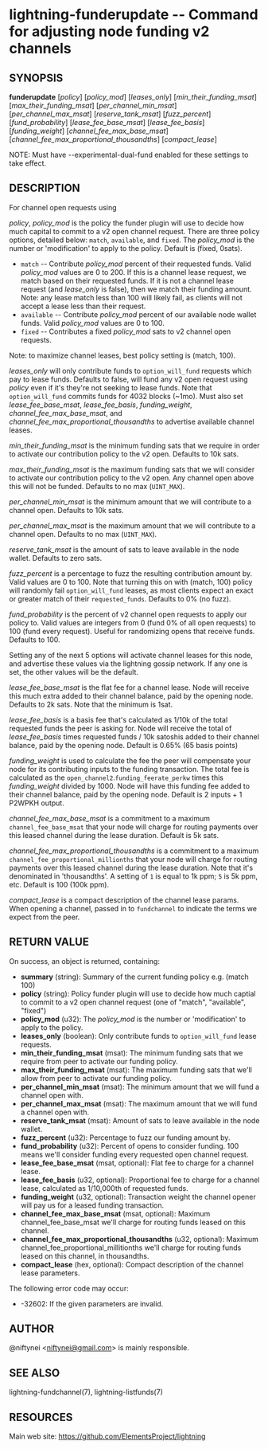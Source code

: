 lightning-funderupdate -- Command for adjusting node funding v2 channels
========================================================================

SYNOPSIS
--------

**funderupdate** [*policy*] [*policy_mod*] [*leases_only*] [*min_their_funding_msat*] [*max_their_funding_msat*] [*per_channel_min_msat*] [*per_channel_max_msat*] [*reserve_tank_msat*] [*fuzz_percent*] [*fund_probability*] [*lease_fee_base_msat*] [*lease_fee_basis*] [*funding_weight*] [*channel_fee_max_base_msat*] [*channel_fee_max_proportional_thousandths*] [*compact_lease*]

NOTE: Must have --experimental-dual-fund enabled for these settings to take effect.

DESCRIPTION
-----------

For channel open requests using


*policy*, *policy_mod* is the policy the funder plugin will use to decide
how much capital to commit to a v2 open channel request. There are three
policy options, detailed below: `match`, `available`, and `fixed`.
The *policy_mod* is the number or 'modification' to apply to the policy.
Default is (fixed, 0sats).

* `match` -- Contribute *policy_mod* percent of their requested funds.
   Valid *policy_mod* values are 0 to 200. If this is a channel lease
   request, we match based on their requested funds. If it is not a
   channel lease request (and *lease_only* is false), then we match
   their funding amount. Note: any lease match less than 100 will
   likely fail, as clients will not accept a lease less than their request.
* `available` -- Contribute *policy_mod* percent of our available
   node wallet funds. Valid *policy_mod* values are 0 to 100.
* `fixed` -- Contributes a fixed  *policy_mod* sats to v2 channel open requests.

Note: to maximize channel leases, best policy setting is (match, 100).

*leases_only* will only contribute funds to `option_will_fund` requests
which pay to lease funds. Defaults to false, will fund any v2 open request
using *policy* even if it's they're not seeking to lease funds. Note that
`option_will_fund` commits funds for 4032 blocks (~1mo). Must also set
*lease_fee_base_msat*, *lease_fee_basis*, *funding_weight*,
*channel_fee_max_base_msat*, and *channel_fee_max_proportional_thousandths*
to advertise available channel leases.

*min_their_funding_msat* is the minimum funding sats that we require in order
to activate our contribution policy to the v2 open.  Defaults to 10k sats.

*max_their_funding_msat* is the maximum funding sats that we will consider
to activate our contribution policy to the v2 open. Any channel open above this
will not be funded.  Defaults to no max (`UINT_MAX`).

*per_channel_min_msat* is the minimum amount that we will contribute to a
channel open. Defaults to 10k sats.

*per_channel_max_msat* is the maximum amount that we will contribute to a
channel open. Defaults to no max (`UINT_MAX`).

*reserve_tank_msat* is the amount of sats to leave available in the node wallet.
Defaults to zero sats.

*fuzz_percent* is a percentage to fuzz the resulting contribution amount by.
Valid values are 0 to 100. Note that turning this on with (match, 100) policy
will randomly fail `option_will_fund` leases, as most clients
expect an exact or greater match of their `requested_funds`.
Defaults to 0% (no fuzz).

*fund_probability* is the percent of v2 channel open requests to apply our
policy to. Valid values are integers from 0 (fund 0% of all open requests)
to 100 (fund every request). Useful for randomizing opens that receive funds.
Defaults to 100.

Setting any of the next 5 options will activate channel leases for this node,
and advertise these values via the lightning gossip network. If any one is set,
the other values will be the default.

*lease_fee_base_msat* is the flat fee for a channel lease. Node will
receive this much extra added to their channel balance, paid by the opening
node. Defaults to 2k sats. Note that the minimum is 1sat.

*lease_fee_basis* is a basis fee that's calculated as 1/10k of the total
requested funds the peer is asking for. Node will receive the total of
*lease_fee_basis* times requested funds / 10k satoshis added to their channel
balance, paid by the opening node.  Default is 0.65% (65 basis points)

*funding_weight* is used to calculate the fee the peer will compensate your
node for its contributing inputs to the funding transaction. The total fee
is calculated as the `open_channel2`.`funding_feerate_perkw` times this
*funding_weight* divided by 1000. Node will have this funding fee added
to their channel balance, paid by the opening node.  Default is
2 inputs + 1 P2WPKH output.

*channel_fee_max_base_msat* is a commitment to a maximum
`channel_fee_base_msat` that your node will charge for routing payments
over this leased channel during the lease duration.  Default is 5k sats.

*channel_fee_max_proportional_thousandths* is a commitment to a maximum
`channel_fee_proportional_millionths` that your node will charge for
routing payments over this leased channel during the lease duration.
Note that it's denominated in 'thousandths'. A setting of `1` is equal
to 1k ppm; `5` is 5k ppm, etc.  Default is 100 (100k ppm).

*compact_lease* is a compact description of the channel lease params. When
opening a channel, passed in to `fundchannel` to indicate the terms we
expect from the peer.

RETURN VALUE
------------

[comment]: # (GENERATE-FROM-SCHEMA-START)
On success, an object is returned, containing:
- **summary** (string): Summary of the current funding policy e.g. (match 100)
- **policy** (string): Policy funder plugin will use to decide how much captial to commit to a v2 open channel request (one of "match", "available", "fixed")
- **policy_mod** (u32): The *policy_mod* is the number or 'modification' to apply to the policy.
- **leases_only** (boolean): Only contribute funds to `option_will_fund` lease requests.
- **min_their_funding_msat** (msat): The minimum funding sats that we require from peer to activate our funding policy.
- **max_their_funding_msat** (msat): The maximum funding sats that we'll allow from peer to activate our funding policy.
- **per_channel_min_msat** (msat): The minimum amount that we will fund a channel open with.
- **per_channel_max_msat** (msat): The maximum amount that we will fund a channel open with.
- **reserve_tank_msat** (msat): Amount of sats to leave available in the node wallet.
- **fuzz_percent** (u32): Percentage to fuzz our funding amount by.
- **fund_probability** (u32): Percent of opens to consider funding. 100 means we'll consider funding every requested open channel request.
- **lease_fee_base_msat** (msat, optional): Flat fee to charge for a channel lease.
- **lease_fee_basis** (u32, optional): Proportional fee to charge for a channel lease, calculated as 1/10,000th of requested funds.
- **funding_weight** (u32, optional): Transaction weight the channel opener will pay us for a leased funding transaction.
- **channel_fee_max_base_msat** (msat, optional): Maximum channel_fee_base_msat we'll charge for routing funds leased on this channel.
- **channel_fee_max_proportional_thousandths** (u32, optional): Maximum channel_fee_proportional_millitionths we'll charge for routing funds leased on this channel, in thousandths.
- **compact_lease** (hex, optional): Compact description of the channel lease parameters.

[comment]: # (GENERATE-FROM-SCHEMA-END)

The following error code may occur:

- -32602: If the given parameters are invalid.

AUTHOR
------

@niftynei <<niftynei@gmail.com>> is mainly responsible.

SEE ALSO
--------

lightning-fundchannel(7), lightning-listfunds(7)


RESOURCES
---------

Main web site: <https://github.com/ElementsProject/lightning>

[comment]: # ( SHA256STAMP:01be8ecebe9025991de323bde9bc41591a9cde1b106fa01fc328451d31eb9a70)
